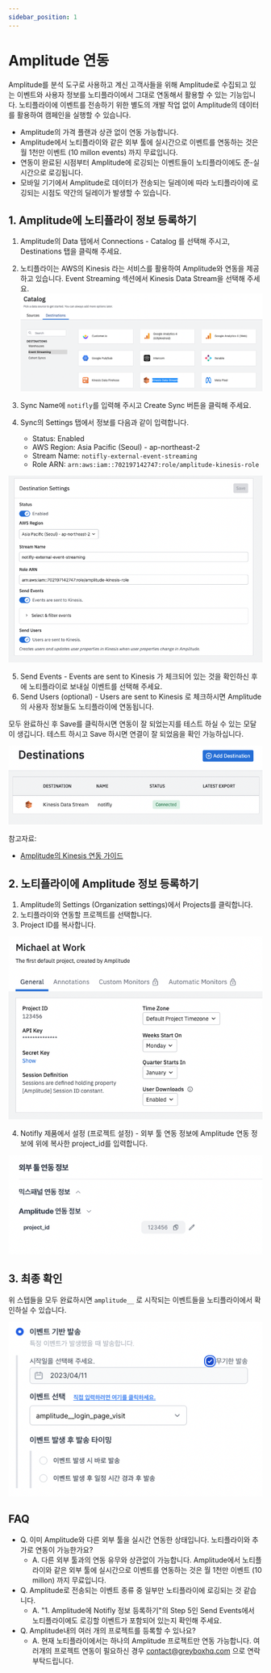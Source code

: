 ```yaml
---
sidebar_position: 1
---
```


# Amplitude 연동

Amplitude를 분석 도구로 사용하고 계신 고객사들을 위해 Amplitude로 수집되고 있는 이벤트와 사용자 정보를 노티플라이에서 그대로 연동해서 활용할 수 있는 기능입니다. 노티플라이에 이벤트를 전송하기 위한 별도의 개발 작업 없이 Amplitude의 데이터를 활용하여 캠페인을 실행할 수 있습니다.

- Amplitude의 가격 플랜과 상관 없이 연동 가능합니다.
- Amplitude에서 노티플라이와 같은 외부 툴에 실시간으로 이벤트를 연동하는 것은 월 1천만 이벤트 (10 millon events) 까지 무료입니다.
- 연동이 완료된 시점부터 Amplitude에 로깅되는 이벤트들이 노티플라이에도 준-실시간으로 로깅됩니다.
- 모바일 기기에서 Amplitude로 데이터가 전송되는 딜레이에 따라 노티플라이에 로깅되는 시점도 약간의 딜레이가 발생할 수 있습니다.

## 1. Amplitude에 노티플라이 정보 등록하기

1. Amplitude의 Data 탭에서 Connections - Catalog 를 선택해 주시고, Destinations 탭을 클릭해 주세요.
2. 노티플라이는 AWS의 Kinesis 라는 서비스를 활용하여 Amplitude와 연동을 제공하고 있습니다. Event Streaming 섹션에서 Kinesis Data Stream을 선택해 주세요.
   ![Amplitude data destinations](./img/amplitude_data_destinations.png)
3. Sync Name에 `notifly`를 입력해 주시고 Create Sync 버튼을 클릭해 주세요.
4. Sync의 Settings 탭에서 정보를 다음과 같이 입력합니다.

   - Status: Enabled
   - AWS Region: Asia Pacific (Seoul) - ap-northeast-2
   - Stream Name: `notifly-external-event-streaming`
   - Role ARN: `arn:aws:iam::702197142747:role/amplitude-kinesis-role`

![Amplitude destination settings](./img/amplitude_destination_settings.png)

5. Send Events - Events are sent to Kinesis 가 체크되어 있는 것을 확인하신 후에 노티플라이로 보내실 이벤트를 선택해 주세요.
6. Send Users (optional) - Users are sent to Kinesis 로 체크하시면 Amplitude의 사용자 정보들도 노티플라이에 연동됩니다.

모두 완료하신 후 Save를 클릭하시면 연동이 잘 되었는지를 테스트 하실 수 있는 모달이 생깁니다. 테스트 하시고 Save 하시면 연결이 잘 되었음을 확인 가능하십니다.

![Verify Kinesis Destnation Setup](./img/verify_kinesis_destination_setup.png)

참고자료:

- [Amplitude의 Kinesis 연동 가이드](https://www.docs.developers.amplitude.com/data/destinations/kinesis-data-stream/)

## 2. 노티플라이에 Amplitude 정보 등록하기

1. Amplitude의 Settings (Organization settings)에서 Projects를 클릭합니다.
2. 노티플라이와 연동할 프로젝트를 선택합니다.
3. Project ID를 복사합니다.

![Amplitude project settings](./img/amplitude_project_settings.png)

4. Notifly 제품에서 설정 (프로젝트 설정) - 외부 툴 연동 정보에 Amplitude 연동 정보에 위에 복사한 project_id를 입력합니다.

![Notifly Amplitude info](./img/notifly_amplitude_info.png)

## 3. 최종 확인

위 스텝들을 모두 완료하시면 `amplitude__` 로 시작되는 이벤트들을 노티플라이에서 확인하실 수 있습니다.

![Verify Notifly Amplitude integration](./img/verify_amplitude_integration_end_to_end.png)

## FAQ

- Q. 이미 Amplitude와 다른 외부 툴을 실시간 연동한 상태입니다. 노티플라이와 추가로 연동이 가능한가요?
  - A. 다른 외부 툴과의 연동 유무와 상관없이 가능합니다. Amplitude에서 노티플라이와 같은 외부 툴에 실시간으로 이벤트를 연동하는 것은 월 1천만 이벤트 (10 millon) 까지 무료입니다.
- Q. Amplitude로 전송되는 이벤트 종류 중 일부만 노티플라이에 로깅되는 것 같습니다.
  - A. "1. Amplitude에 Notifly 정보 등록하기"의 Step 5인 Send Events에서 노티플라이에도 로깅할 이벤트가 포함되어 있는지 확인해 주세요.
- Q. Amplitude내의 여러 개의 프로젝트를 등록할 수 있나요?
  - A. 현재 노티플라이에서는 하나의 Amplitude 프로젝트만 연동 가능합니다. 여러개의 프로젝트 연동이 필요하신 경우 contact@greyboxhq.com 으로 연락 부탁드립니다.
